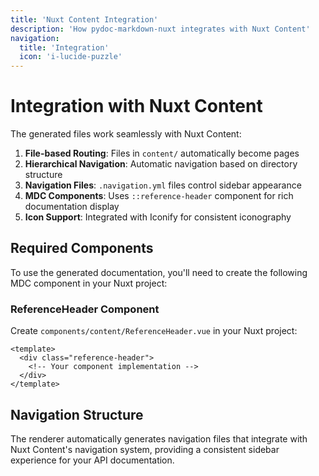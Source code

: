 ```yaml
---
title: 'Nuxt Content Integration'
description: 'How pydoc-markdown-nuxt integrates with Nuxt Content'
navigation:
  title: 'Integration'
  icon: 'i-lucide-puzzle'
---
```


# Integration with Nuxt Content

The generated files work seamlessly with Nuxt Content:

1. **File-based Routing**: Files in `content/` automatically become pages
2. **Hierarchical Navigation**: Automatic navigation based on directory structure
3. **Navigation Files**: `.navigation.yml` files control sidebar appearance
4. **MDC Components**: Uses `::reference-header` component for rich documentation display
5. **Icon Support**: Integrated with Iconify for consistent iconography

## Required Components

To use the generated documentation, you'll need to create the following MDC component in your Nuxt project:

### ReferenceHeader Component

Create `components/content/ReferenceHeader.vue` in your Nuxt project:

```vue
<template>
  <div class="reference-header">
    <!-- Your component implementation -->
  </div>
</template>
```

## Navigation Structure

The renderer automatically generates navigation files that integrate with Nuxt Content's navigation system, providing a consistent sidebar experience for your API documentation.
